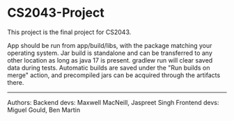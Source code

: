 # CS2043-Project
This project is the final project for CS2043.

App should be run from app/build/libs, with the package matching your operating system. Jar build is standalone and can be transferred to any other location as long as java 17 is present.
gradlew run will clear saved data during tests. 
Automatic builds are saved under the "Run builds on merge" action, and precompiled jars can be acquired through the artifacts there.

---
Authors:
Backend devs: Maxwell MacNeill, Jaspreet Singh
Frontend devs: Miguel Gould, Ben Martin

